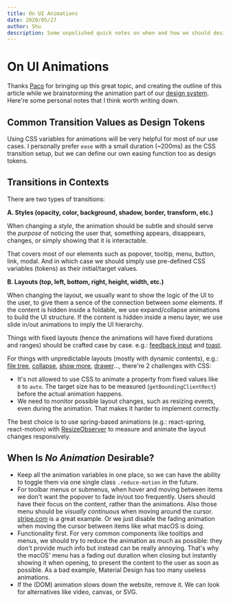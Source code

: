 ```yaml
---
title: On UI Animations
date: 2020/05/27
author: Shu
description: Some unpolished quick notes on when and how we should design and use UI animations in a web application.
---
```


# On UI Animations

Thanks [Paco](https://paco.im) for bringing up this great topic, and creating the outline of this article while we brainstorming the animation part of our [design system](https://vercel.com/design). Here're some personal notes that I think worth writing down. 

## Common Transition Values as Design Tokens

Using CSS variables for animations will be very helpful for most of our use cases. I personally prefer `ease` with a small duration (~200ms) as the CSS transition setup, but we can define our own easing function too as design tokens.

## Transitions in Contexts

There are two types of transitions:

**A. Styles (opacity, color, background, shadow, border, transform, etc.)**

When changing a _style_, the animation should be subtle and should serve the _purpose_ of noticing the user that, something appears, disappears, changes, or simply showing that it is interactable.

That covers most of our elements such as popover, tooltip, menu, button, link, modal. And in which case we should simply use pre-defined CSS variables (tokens) as their initial/target values.

**B. Layouts (top, left, bottom, right, height, width, etc.)**

When changing the layout, we usually want to show the logic of the UI to the user, to give them a sence of the connection between _some_ elements. If the content is hidden inside a foldable, we use expand/collapse animations to build the UI structure. If the content is hidden inside a menu layer, we use slide in/out animations to imply the UI hierarchy.

Things with fixed layouts (hence the animations will have fixed durations and ranges) should be crafted case by case. e.g.: [feedback input](https://vercel.com/design/feedback) and [toast](https://vercel.com/design/toast).

For things with unpredictable layouts (mostly with dynamic contents), e.g.: [file tree](https://vercel.com/design/file-tree), [collapse](https://vercel.com/design/collapse), [show more](https://vercel.com/design/show-more), [drawer](https://vercel.com/design/drawer)..., there're 2 challenges with CSS:

- It's not allowed to use CSS to animate a property from fixed values like `0` to `auto`. The target size has to be measured (`getBoundingClientRect`) before the actual animation happens. 
- We need to monitor possible layout changes, such as resizing events, even during the animation. That makes it harder to implement correctly.

The best choice is to use spring-based animations (e.g.: react-spring, react-motion) with [ResizeObserver](https://drafts.csswg.org/resize-observer) to measure and animate the layout changes responsively.

## When Is *No Animation* Desirable?

- Keep all the animation variables in one place, so we can have the ability to toggle them via one single class `.reduce-motion` in the future.
- For toolbar menus or submenus, when hover and moving between items we don't want the popover to fade in/out too frequently. Users should have their focus on the content, rather than the animations. Also those menu should be *visually continuous* when moving around the cursor. [stripe.com](https://stripe.com) is a great example. Or we just disable the fading animation when moving the cursor between items like what macOS is doing.
- Functionality first. For very common components like tooltips and menus, we should try to reduce the animation as much as possible: they don't provide much info but instead can be really annoying. That's why the macOS' menu has a fading out duration when closing but instantly showing it when opening, to present the content to the user as soon as possible. As a bad example, Material Design has too many useless animations.
- If the (DOM) animation slows down the website, remove it. We can look for alternatives like video, canvas, or SVG.
